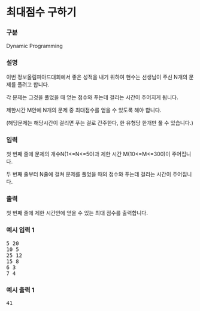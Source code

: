 # 최대점수 구하기

### 구분

<p>Dynamic Programming</p>

### 설명

<p>이번 정보올림피아드대회에서 좋은 성적을 내기 위하여 현수는 선생님이 주신 N개의 문제를 풀려고 합니다.</p>

<p>각 문제는 그것을 풀었을 때 얻는 점수와 푸는데 걸리는 시간이 주어지게 됩니다.</p>

<p>제한시간 M안에 N개의 문제 중 최대점수를 얻을 수 있도록 해야 합니다.</p>

<p>(해당문제는 해당시간이 걸리면 푸는 걸로 간주한다, 한 유형당 한개만 풀 수 있습니다.)</p>

### 입력

<p>첫 번째 줄에 문제의 개수N(1<=N<=50)과 제한 시간 M(10<=M<=300)이 주어집니다.</p>

<p>두 번째 줄부터 N줄에 걸쳐 문제를 풀었을 때의 점수와 푸는데 걸리는 시간이 주어집니다.</p>

### 출력

<p>첫 번째 줄에 제한 시간안에 얻을 수 있는 최대 점수를 출력합니다.</p>

### 예시 입력 1

<pre>5 20
10 5
25 12
15 8
6 3
7 4</pre>

### 예시 출력 1

<pre>41</pre>